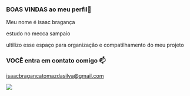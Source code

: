 ### BOAS VINDAS ao meu  perfil🖤

Meu nome é isaac bragança

estudo no mecca sampaio 

 ultilizo esse espaço para organização e compatilhamento  do meu projeto 

### VOCÊ entra em contato comigo 📫

isaacbragancatomazdasilva@gmail.com



![](https://media1.tenor.com/m/t273D3EqiIYAAAAC/one-piece-luffy.gif)
